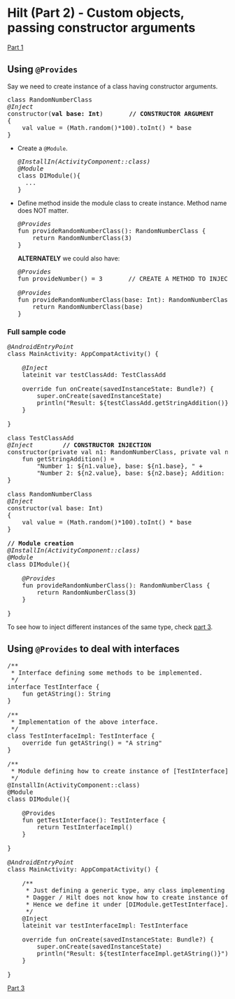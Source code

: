 # Hilt (Part 2) - Custom objects, passing constructor arguments

[Part 1](part-1.md)  

## Using `@Provides`

Say we need to create instance of a class having constructor arguments.
<pre>
class RandomNumberClass
<i>@Inject</i>
constructor(<b>val base: Int</b>)       <b>// CONSTRUCTOR ARGUMENT</b>
{
    val value = (Math.random()*100).toInt() * base
}
</pre>

- Create a `@Module`.
  <pre>
  <i>@InstallIn(ActivityComponent::class)</i>
  <i>@Module</i>
  class DIModule(){
    ...
  }
  </pre>
- Define method inside the module class to create instance. Method name does NOT matter.
  <pre>
  <i>@Provides</i>
  fun provideRandomNumberClass(): RandomNumberClass {
      return RandomNumberClass(3)
  }
  </pre>
  <b>ALTERNATELY</b> we could also have:
  <pre>
  <i>@Provides</i>
  fun provideNumber() = 3       // CREATE A METHOD TO INJECT AN ARGUMENT IN THE NEXT METHOD
  
  <i>@Provides</i>
  fun provideRandomNumberClass(base: Int): RandomNumberClass {  // ARGUMENT VALUE COMES FROM provideNumber()
      return RandomNumberClass(base)
  }
  </pre>

### Full sample code
<pre>
<i>@AndroidEntryPoint</i>
class MainActivity: AppCompatActivity() {

    <i>@Inject</i>
    lateinit var testClassAdd: TestClassAdd

    override fun onCreate(savedInstanceState: Bundle?) {
        super.onCreate(savedInstanceState)
        println("Result: ${testClassAdd.getStringAddition()}")
    }

}

class TestClassAdd
<i>@Inject</i>        <b>// CONSTRUCTOR INJECTION</b>
constructor(private val n1: RandomNumberClass, private val n2: RandomNumberClass){
    fun getStringAddition() =
        "Number 1: ${n1.value}, base: ${n1.base}, " +
        "Number 2: ${n2.value}, base: ${n2.base}; Addition: ${n1.value + n2.value}"
}

class RandomNumberClass
<i>@Inject</i>
constructor(val base: Int)
{
    val value = (Math.random()*100).toInt() * base
}

<b>// Module creation</b>
<i>@InstallIn(ActivityComponent::class)</i>
<i>@Module</i>
class DIModule(){

    <i>@Provides</i>
    fun provideRandomNumberClass(): RandomNumberClass {
        return RandomNumberClass(3)
    }

}
</pre>

To see how to inject different instances of the same type, check [part 3](part-3.md).

## Using `@Provides` to deal with interfaces

<pre>
/**
 * Interface defining some methods to be implemented.
 */
interface TestInterface {
    fun getAString(): String
}

/**
 * Implementation of the above interface.
 */
class TestInterfaceImpl: TestInterface {
    override fun getAString() = "A string"
}

/**
 * Module defining how to create instance of [TestInterface].
 */
@InstallIn(ActivityComponent::class)
@Module
class DIModule(){

    @Provides
    fun getTestInterface(): TestInterface {
        return TestInterfaceImpl()
    }

}

<i>@AndroidEntryPoint</i>
class MainActivity: AppCompatActivity() {

    /**
     * Just defining a generic type, any class implementing the [TestInterface].
     * Dagger / Hilt does not know how to create instance of it.
     * Hence we define it under [DIModule.getTestInterface].
     */
    @Inject
    lateinit var testInterfaceImpl: TestInterface

    override fun onCreate(savedInstanceState: Bundle?) {
        super.onCreate(savedInstanceState)
        println("Result: ${testInterfaceImpl.getAString()}")
    }

}
</pre>

[Part 3](part-3.md)
